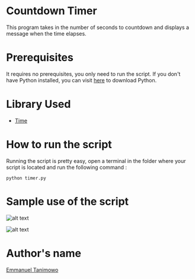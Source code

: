 # Countdown Timer

This program takes in the number of seconds to countdown and displays a message when the time elapses.

# Prerequisites

It requires no prerequisites, you only need to run the script. If you don't have Python installed, you can visit [here](https://www.python.org/downloads/) to download Python.

# Library Used

* [Time](https://docs.python.org/3/library/time.html)

# How to run the script

Running the script is pretty easy, open a terminal in the folder where your script is located and run the following command :

`python timer.py`

# Sample use of the script

![alt text](https://github.com/Mannuel25/python-projects/blob/master/projects/Countdown-Timer/screenshot_1.png)

![alt text](https://github.com/Mannuel25/python-projects/blob/master/projects/Countdown-Timer/screenshot_2.png)

# Author's name

[Emmanuel Tanimowo](https://github.com/Mannuel25)

